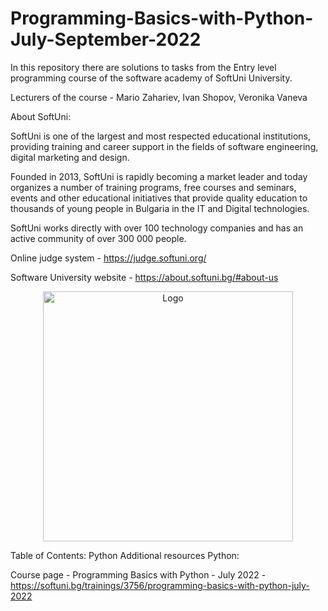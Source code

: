 # Programming-Basics-with-Python-July-September-2022
 In this repository there are solutions to tasks from the Entry level programming course of the software academy of SoftUni University.

Lecturers of the course - Mario Zahariev, Ivan Shopov, Veronika Vaneva

About SoftUni:

SoftUni is one of the largest and most respected educational institutions, providing training and career support in the fields of software engineering, digital marketing and design.

Founded in 2013, SoftUni is rapidly becoming a market leader and today organizes a number of training programs, free courses and seminars, events and other educational initiatives that provide quality education to thousands of young people in Bulgaria in the IT and Digital technologies.

SoftUni works directly with over 100 technology companies and has an active community of over 300 000 people.


Online judge system - https://judge.softuni.org/

Software University website - https://about.softuni.bg/#about-us


<p style="text-align:center;"><img src="https://about.softuni.bg/Content/images/svg-logos/softuni-logo-footer.svg" alt="Logo" width="400" height="400" ></p>


Table of Contents:
Python
Additional resources
Python:


Course page - Programming Basics with Python - July 2022 - https://softuni.bg/trainings/3756/programming-basics-with-python-july-2022
